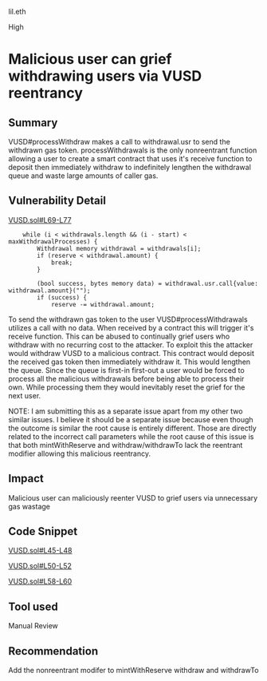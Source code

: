 lil.eth

High

# Malicious user can grief withdrawing users via VUSD reentrancy

## Summary

VUSD#processWithdraw makes a call to withdrawal.usr to send the withdrawn gas token. processWithdrawals is the only nonreentrant function allowing a user to create a smart contract that uses it's receive function to deposit then immediately withdraw to indefinitely lengthen the withdrawal queue and waste large amounts of caller gas.

## Vulnerability Detail

[VUSD.sol#L69-L77](https://github.com/sherlock-audit/2023-04-hubble-exchange/blob/main/hubble-protocol/contracts/VUSD.sol#L69-L77)

        while (i < withdrawals.length && (i - start) < maxWithdrawalProcesses) {
            Withdrawal memory withdrawal = withdrawals[i];
            if (reserve < withdrawal.amount) {
                break;
            }

            (bool success, bytes memory data) = withdrawal.usr.call{value: withdrawal.amount}("");
            if (success) {
                reserve -= withdrawal.amount;

To send the withdrawn gas token to the user VUSD#processWithdrawals utilizes a call with no data. When received by a contract this will trigger it's receive function. This can be abused to continually grief users who withdraw with no recurring cost to the attacker. To exploit this the attacker would withdraw VUSD to a malicious contract. This contract would deposit the received gas token then immediately withdraw it. This would lengthen the queue. Since the queue is first-in first-out a user would be forced to process all the malicious withdrawals before being able to process their own. While processing them they would inevitably reset the grief for the next user.

NOTE: I am submitting this as a separate issue apart from my other two similar issues. I believe it should be a separate issue because even though the outcome is similar the root cause is entirely different. Those are directly related to the incorrect call parameters while the root cause of this issue is that both mintWithReserve and withdraw/withdrawTo lack the reentrant modifier allowing this malicious reentrancy.

## Impact

Malicious user can maliciously reenter VUSD to grief users via unnecessary gas wastage 

## Code Snippet

[VUSD.sol#L45-L48](https://github.com/sherlock-audit/2023-04-hubble-exchange/blob/main/hubble-protocol/contracts/VUSD.sol#L45-L48)

[VUSD.sol#L50-L52](https://github.com/sherlock-audit/2023-04-hubble-exchange/blob/main/hubble-protocol/contracts/VUSD.sol#L50-L52)

[VUSD.sol#L58-L60](https://github.com/sherlock-audit/2023-04-hubble-exchange/blob/main/hubble-protocol/contracts/VUSD.sol#L58-L60)

## Tool used

Manual Review

## Recommendation

Add the nonreentrant modifer to mintWithReserve withdraw and withdrawTo